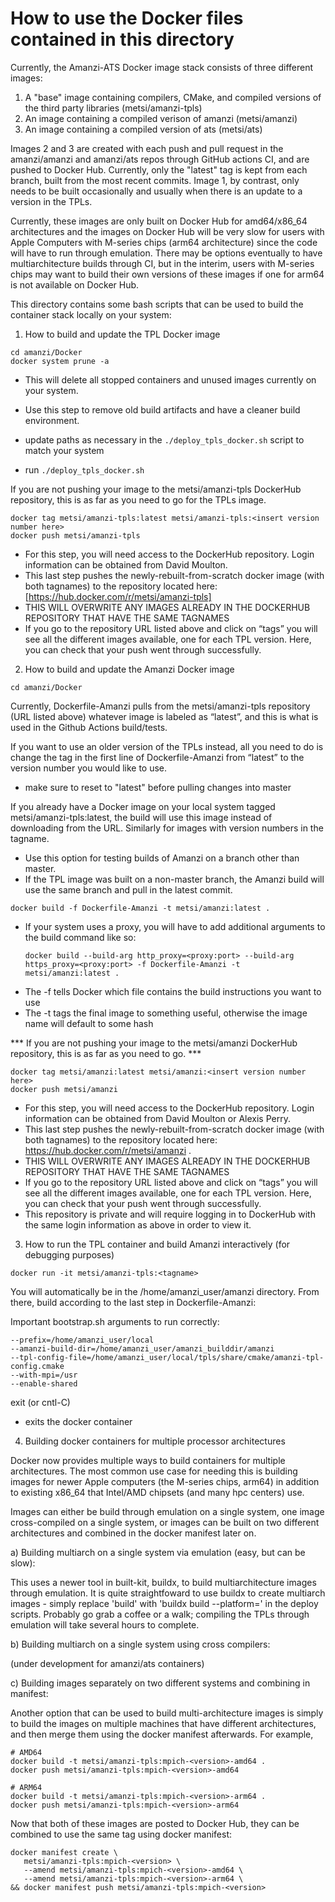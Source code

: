 
# How to use the Docker files contained in this directory

Currently, the Amanzi-ATS Docker image stack consists of three different images:
1) A "base" image containing compilers, CMake, and compiled versions of the third party libraries (metsi/amanzi-tpls)
2) An image containing a compiled verison of amanzi (metsi/amanzi)
3) An image containing a compiled version of ats (metsi/ats)

Images 2 and 3 are created with each push and pull request in the amanzi/amanzi and amanzi/ats repos through
GitHub actions CI, and are pushed to Docker Hub. Currently, only the "latest" tag is kept from each branch,
built from the most recent commits. Image 1, by contrast, only needs to be built occasionally and usually
when there is an update to a version in the TPLs.

Currently, these images are only built on Docker Hub for amd64/x86_64 architectures and the images on Docker Hub
will be very slow for users with Apple Computers with M-series chips (arm64 architecture) since the code will have
to run through emulation. There may be options eventually to have multiarchitecture builds through CI, but in the
interim, users with M-series chips may want to build their own versions of these images if one for arm64 is not
available on Docker Hub.

This directory contains some bash scripts that can be used to build the container stack locally on your system:

1. How to build and update the TPL Docker image

```
cd amanzi/Docker
docker system prune -a
```
   - This will delete all stopped containers and unused images currently on your system.
   - Use this step to remove old build artifacts and have a cleaner build environment.

- update paths as necessary in the ```./deploy_tpls_docker.sh``` script to match your system
- run ```./deploy_tpls_docker.sh```

If you are not pushing your image to the metsi/amanzi-tpls DockerHub repository, this is as far as you need to go for the TPLs image.

```
docker tag metsi/amanzi-tpls:latest metsi/amanzi-tpls:<insert version number here>
docker push metsi/amanzi-tpls
```
   - For this step, you will need access to the DockerHub repository. Login information can be obtained from David Moulton.
   - This last step pushes the newly-rebuilt-from-scratch docker image (with both tagnames) to the repository located here: [https://hub.docker.com/r/metsi/amanzi-tpls]
   - THIS WILL OVERWRITE ANY IMAGES ALREADY IN THE DOCKERHUB REPOSITORY THAT HAVE THE SAME TAGNAMES
   - If you go to the repository URL listed above and click on “tags” you will see all the different images available, one for each TPL version. Here, you can check that your push went through successfully.

2. How to build and update the Amanzi Docker image

```
cd amanzi/Docker
```
Currently, Dockerfile-Amanzi pulls from the metsi/amanzi-tpls repository (URL listed above) whatever image is labeled as “latest”, and this is what is used in the Github Actions build/tests.

If you want to use an older version of the TPLs instead, all you need to do is change the tag in the first line of Dockerfile-Amanzi from “latest” to the version number you would like to use.
   - make sure to reset to "latest" before pulling changes into master

If you already have a Docker image on your local system tagged metsi/amanzi-tpls:latest, the build will use this image instead of downloading from the URL. Similarly for images with version numbers in the tagname.
   - Use this option for testing builds of Amanzi on a branch other than master.
   - If the TPL image was built on a non-master branch, the Amanzi build will use the same branch and pull in the latest commit.

```
docker build -f Dockerfile-Amanzi -t metsi/amanzi:latest .
```
   - If your system uses a proxy, you will have to add additional arguments to the build command like so:
       ```
       docker build --build-arg http_proxy=<proxy:port> --build-arg https_proxy=<proxy:port> -f Dockerfile-Amanzi -t metsi/amanzi:latest .
       ```
   - The -f tells Docker which file contains the build instructions you want to use
   - The -t tags the final image to something useful, otherwise the image name will default to some hash

*** If you are not pushing your image to the metsi/amanzi DockerHub repository, this is as far as you need to go. ***

```
docker tag metsi/amanzi:latest metsi/amanzi:<insert version number here>
docker push metsi/amanzi
```
   - For this step, you will need access to the DockerHub repository. Login information can be obtained from David Moulton or Alexis Perry.
   - This last step pushes the newly-rebuilt-from-scratch docker image (with both tagnames) to the repository located here: https://hub.docker.com/r/metsi/amanzi .
   - THIS WILL OVERWRITE ANY IMAGES ALREADY IN THE DOCKERHUB REPOSITORY THAT HAVE THE SAME TAGNAMES
   - If you go to the repository URL listed above and click on “tags” you will see all the different images available, one for each TPL version. Here, you can check that your push went through successfully.
   - This repository is private and will require logging in to DockerHub with the same login information as above in order to view it.


3. How to run the TPL container and build Amanzi interactively (for debugging purposes)

```
docker run -it metsi/amanzi-tpls:<tagname>
```

You will automatically be in the /home/amanzi_user/amanzi directory. From there, build according to the last step in Dockerfile-Amanzi:

Important bootstrap.sh arguments to run correctly:
   ```
   --prefix=/home/amanzi_user/local
   --amanzi-build-dir=/home/amanzi_user/amanzi_builddir/amanzi
   --tpl-config-file=/home/amanzi_user/local/tpls/share/cmake/amanzi-tpl-config.cmake
   --with-mpi=/usr
   --enable-shared
   ```

exit (or cntl-C)
   - exits the docker container

4. Building docker containers for multiple processor architectures

Docker now provides multiple ways to build containers for multiple
architectures. The most common use case for needing this is building
images for newer Apple computers (the M-series chips, arm64) in addition
to existing x86_64 that Intel/AMD chipsets (and many hpc centers) use.

Images can either be build through emulation on a single system, one
image cross-compiled on a single system, or images can be built on
two different architectures and combined in the docker manifest later on.

a) Building multiarch on a single system via emulation (easy, but can be slow):

This uses a newer tool in built-kit, buildx, to build multiarchitecture images through emulation.
It is quite straightfoward to use buildx to create multiarch images - simply replace 'build' with 'buildx build --platform=<platforms>'
in the deploy scripts. Probably go grab a coffee or a walk; compiling the TPLs
through emulation will take several hours to complete.

b) Building multiarch on a single system using cross compilers:

(under development for amanzi/ats containers)

c) Building images separately on two different systems and combining in manifest:

Another option that can be used to build multi-architecture images is simply to build
the images on multiple machines that have different architectures, and then merge them
using the docker manifest afterwards. For example,

```
# AMD64
docker build -t metsi/amanzi-tpls:mpich-<version>-amd64 .
docker push metsi/amanzi-tpls:mpich-<version>-amd64

# ARM64
docker build -t metsi/amanzi-tpls:mpich-<version>-arm64 .
docker push metsi/amanzi-tpls:mpich-<version>-arm64
```

Now that both of these images are posted to Docker Hub, they can be combined to use
the same tag using docker manifest:
```
docker manifest create \
   metsi/amanzi-tpls:mpich-<version> \
   --amend metsi/amanzi-tpls:mpich-<version>-amd64 \
   --amend metsi/amanzi-tpls:mpich-<version>-arm64 \
&& docker manifest push metsi/amanzi-tpls:mpich-<version>
```